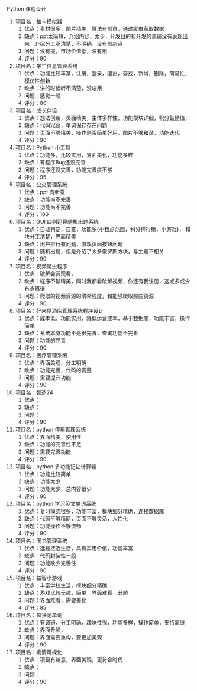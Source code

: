 Python 课程设计

1. 项目名：抽卡模拟器
   1. 优点：素材很多，图片精美，算法有创意，通过爬虫获取数据
   2. 缺点：ppt太简短，介绍内容，太少，开发目的和开发的调研没有表现出来，介绍分工不清楚，不明确，没有创新点
   3. 问题：没有提，市场价值低，没有用
   4. 评分：90
2. 项目名：学生信息管理系统
   1. 优点：功能比较丰富，注册，登录，退出，查找，新增，删除，简易性，模仿性创新
   2. 缺点：讲的时候听不清楚，没啥用
   3. 问题：感觉一般
   4. 评分：80
3. 项目名：成长伴侣
   1. 优点：想法创新，页面精美，主体多样性，功能模块详细，积分鼓励值，
   2. 缺点：代码冗余，单词保存存在问题
   3. 问题：页面不够精美，操作是否简单好用，图片不够和谐，功能迭代
   4. 评分：90
4. 项目名：Python 小工具
   1. 优点：功能多，比较实用，界面美化，功能多样
   2. 缺点：有程序Bug还没完善
   3. 问题：程序还没完善，功能完善度不够
   4. 评分：95
5. 项目名：公交管理系统
   1. 优点：ppt 有新意
   2. 缺点：功能尚不完善
   3. 问题：功能尚不完善
   4. 评分：100
6. 项目名：GUI 四则运算随机出题系统
   1. 优点：自动判定，自查，功能多{小数点范围，积分排行榜，小游戏}， 模块分工清楚，界面精美
   2. 缺点：用户排行有问题，游戏页面按钮问题
   3. 问题：随机出题，但是介绍了太多俄罗斯方块，与主题不相关
   4. 评分：90
7. 项目名：视频爬虫程序
   1. 优点：破解会员观看，
   2. 缺点：程序不够精美，同时我都看破解视频，你还有我注册，这或多或少有点离谱
   3. 问题：爬取的视频资源的清晰程度，和能够爬取那些资源
   4. 评分：90 
8. 项目名：好来屋酒店管理系统程序设计
   1. 优点：成本低，功能实用，降低运营成本，基于数据库，功能丰富，操作简单
   2. 缺点：系统本身功能不是很完善，查询功能不完善
   3. 问题：功能的完善
   4. 评分：90
9. 项目名：医疗管理系统
   1. 优点：界面美观，分工明确
   2. 缺点：功能完善，代码的调整
   3. 问题：需要提升功能
   4. 评分：90
10. 项目名：智造24
    1. 优点：
    2. 缺点：
    3. 问题：
    4. 评分：90
11. 项目名：python 停车管理系统
    1. 优点：界面精美，使用性
    2. 缺点：功能的完善性不足
    3. 问题：需要完善功能
    4. 评分：90
12. 项目名：python 多功能记忆计算器
    1. 优点：功能比较简单
    2. 缺点：功能太少
    3. 问题：功能太少，总内容很少
    4. 评分：80
13. 项目名：python 学习英文单词系统
    1. 优点：复习模式很多，功能丰富，模块细分精确，连接数据库
    2. 缺点：代码不够精简，页面不够灵活，人性化
    3. 问题：功能操作不够流畅
    4. 评分：90
14. 项目名：图书管理系统
    1. 优点：选题接近生活，具有实用价值，功能丰富
    2. 缺点：代码封装性一般
    3. 问题：功能缺少完善性
    4. 评分：90
15. 项目名：益智小游戏
    1. 优点：丰富学校生活，模块细分精确
    2. 缺点：游戏比较无趣，简单，界面难看，丑陋
    3. 问题：界面难看，需要美化
    4. 评分：85
16. 项目名：疯狂记单词
    1. 优点：有调研，分工明确，趣味性强，功能多样，操作简单，支持离线
    2. 缺点：界面丑陋，
    3. 问题：界面需要重构，要更加美观
    4. 评分：90
17. 项目名：疫情可视化
    1. 优点：项目有新意，界面美观，更符合时代
    2. 缺点：
    3. 问题：
    4. 评分：90